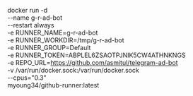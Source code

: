 docker run -d \
  --name g-r-ad-bot \
  --restart always \
  -e RUNNER_NAME=g-r-ad-bot \
  -e RUNNER_WORKDIR=/tmp/g-r-ad-bot \
  -e RUNNER_GROUP=Default \
  -e RUNNER_TOKEN=ABPLEL6ZSAOTPJNIK5CW4ATHNKNGS \
  -e REPO_URL=https://github.com/asmitul/telegram-ad-bot \
  -v /var/run/docker.sock:/var/run/docker.sock \
  --cpus="0.3" \
  myoung34/github-runner:latest